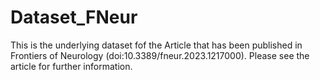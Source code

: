 # Dataset_FNeur
This is the underlying dataset fof the Article that has been published in Frontiers of Neurology (doi:10.3389/fneur.2023.1217000). 
Please see the article for further information.

